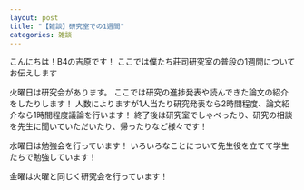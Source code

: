 ```yaml
---
layout: post
title: "【雑談】研究室での1週間"
categories: 雑談
---
```

こんにちは！B4の吉原です！
ここでは僕たち莊司研究室の普段の1週間についてお伝えします

火曜日は研究会があります。
ここでは研究の進捗発表や読んできた論文の紹介をしたりします！
人数によりますが1人当たり研究発表なら2時間程度、論文紹介なら1時間程度議論を行います！
終了後は研究室でしゃべったり、研究の相談を先生に聞いていただいたり、帰ったりなど様々です！

水曜日は勉強会を行っています！
いろいろなことについて先生役を立てて学生たちで勉強しています！

金曜は火曜と同じく研究会を行っています！